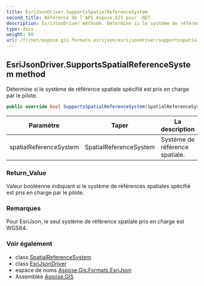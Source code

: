 ```yaml
---
title: EsriJsonDriver.SupportsSpatialReferenceSystem
second_title: Référence de l'API Aspose.GIS pour .NET
description: EsriJsonDriver méthode. Détermine si le système de référence spatiale spécifié est pris en charge par le pilote.
type: docs
weight: 60
url: /fr/net/aspose.gis.formats.esrijson/esrijsondriver/supportsspatialreferencesystem/
---
```

## EsriJsonDriver.SupportsSpatialReferenceSystem method

Détermine si le système de référence spatiale spécifié est pris en charge par le pilote.

```csharp
public override bool SupportsSpatialReferenceSystem(SpatialReferenceSystem spatialReferenceSystem)
```

| Paramètre | Taper | La description |
| --- | --- | --- |
| spatialReferenceSystem | SpatialReferenceSystem | Système de référence spatiale. |

### Return_Value

Valeur booléenne indiquant si le système de références spatiales spécifié est pris en charge par le pilote.

### Remarques

Pour EsriJson, le seul système de référence spatiale pris en charge est WGS84.

### Voir également

* class [SpatialReferenceSystem](../../../aspose.gis.spatialreferencing/spatialreferencesystem/)
* class [EsriJsonDriver](../)
* espace de noms [Aspose.Gis.Formats.EsriJson](../../esrijsondriver/)
* Assemblée [Aspose.GIS](../../../)


